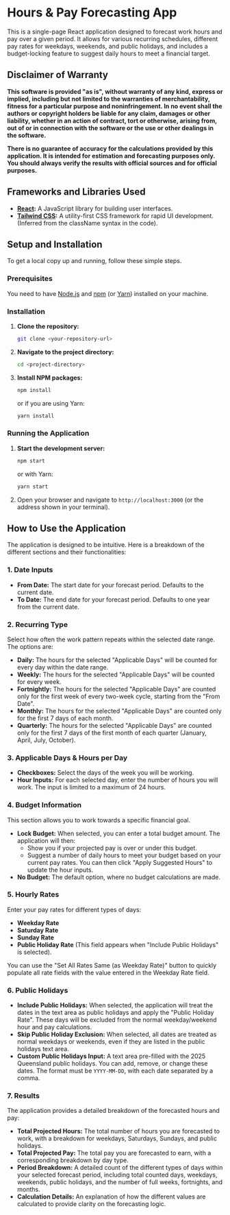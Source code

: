# Hours & Pay Forecasting App

This is a single-page React application designed to forecast work hours and pay over a given period. It allows for various recurring schedules, different pay rates for weekdays, weekends, and public holidays, and includes a budget-locking feature to suggest daily hours to meet a financial target.

## Disclaimer of Warranty

**This software is provided "as is", without warranty of any kind, express or implied, including but not limited to the warranties of merchantability, fitness for a particular purpose and noninfringement. In no event shall the authors or copyright holders be liable for any claim, damages or other liability, whether in an action of contract, tort or otherwise, arising from, out of or in connection with the software or the use or other dealings in the software.**

**There is no guarantee of accuracy for the calculations provided by this application. It is intended for estimation and forecasting purposes only. You should always verify the results with official sources and for official purposes.**

## Frameworks and Libraries Used

* **[React](https://reactjs.org/):** A JavaScript library for building user interfaces.
* **[Tailwind CSS](https://tailwindcss.com/):** A utility-first CSS framework for rapid UI development. (Inferred from the className syntax in the code).

## Setup and Installation

To get a local copy up and running, follow these simple steps.

### Prerequisites

You need to have [Node.js](https://nodejs.org/) and [npm](https://www.npmjs.com/) (or [Yarn](https://yarnpkg.com/)) installed on your machine.

### Installation

1.  **Clone the repository:**
    ```sh
    git clone <your-repository-url>
    ```
2.  **Navigate to the project directory:**
    ```sh
    cd <project-directory>
    ```
3.  **Install NPM packages:**
    ```sh
    npm install
    ```
    or if you are using Yarn:
    ```sh
    yarn install
    ```

### Running the Application

1.  **Start the development server:**
    ```sh
    npm start
    ```
    or with Yarn:
    ```sh
    yarn start
    ```
2.  Open your browser and navigate to `http://localhost:3000` (or the address shown in your terminal).

## How to Use the Application

The application is designed to be intuitive. Here is a breakdown of the different sections and their functionalities:

### 1. Date Inputs

* **From Date:** The start date for your forecast period. Defaults to the current date.
* **To Date:** The end date for your forecast period. Defaults to one year from the current date.

### 2. Recurring Type

Select how often the work pattern repeats within the selected date range. The options are:
* **Daily:** The hours for the selected "Applicable Days" will be counted for every day within the date range.
* **Weekly:** The hours for the selected "Applicable Days" will be counted for every week.
* **Fortnightly:** The hours for the selected "Applicable Days" are counted only for the first week of every two-week cycle, starting from the "From Date".
* **Monthly:** The hours for the selected "Applicable Days" are counted only for the first 7 days of each month.
* **Quarterly:** The hours for the selected "Applicable Days" are counted only for the first 7 days of the first month of each quarter (January, April, July, October).

### 3. Applicable Days & Hours per Day

* **Checkboxes:** Select the days of the week you will be working.
* **Hour Inputs:** For each selected day, enter the number of hours you will work. The input is limited to a maximum of 24 hours.

### 4. Budget Information

This section allows you to work towards a specific financial goal.
* **Lock Budget:** When selected, you can enter a total budget amount. The application will then:
    * Show you if your projected pay is over or under this budget.
    * Suggest a number of daily hours to meet your budget based on your current pay rates. You can then click "Apply Suggested Hours" to update the hour inputs.
* **No Budget:** The default option, where no budget calculations are made.

### 5. Hourly Rates

Enter your pay rates for different types of days:
* **Weekday Rate**
* **Saturday Rate**
* **Sunday Rate**
* **Public Holiday Rate** (This field appears when "Include Public Holidays" is selected).

You can use the "Set All Rates Same (as Weekday Rate)" button to quickly populate all rate fields with the value entered in the Weekday Rate field.

### 6. Public Holidays

* **Include Public Holidays:** When selected, the application will treat the dates in the text area as public holidays and apply the "Public Holiday Rate". These days will be excluded from the normal weekday/weekend hour and pay calculations.
* **Skip Public Holiday Exclusion:** When selected, all dates are treated as normal weekdays or weekends, even if they are listed in the public holidays text area.
* **Custom Public Holidays Input:** A text area pre-filled with the 2025 Queensland public holidays. You can add, remove, or change these dates. The format must be `YYYY-MM-DD`, with each date separated by a comma.

### 7. Results

The application provides a detailed breakdown of the forecasted hours and pay:

* **Total Projected Hours:** The total number of hours you are forecasted to work, with a breakdown for weekdays, Saturdays, Sundays, and public holidays.
* **Total Projected Pay:** The total pay you are forecasted to earn, with a corresponding breakdown by day type.
* **Period Breakdown:** A detailed count of the different types of days within your selected forecast period, including total counted days, weekdays, weekends, public holidays, and the number of full weeks, fortnights, and months.
* **Calculation Details:** An explanation of how the different values are calculated to provide clarity on the forecasting logic.